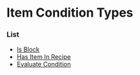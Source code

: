 # Item Condition Types



### List
* [Is Block](item_condition_types/is_block.md)
* [Has Item In Recipe](item_condition_types/has_item_in_recipe.md)
* [Evaluate Condition](item_condition_types/evaluate_condition.md)

